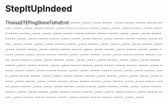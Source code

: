 # StepItUpIndeed
ThisisaSTEPingStoneTotheEnd
----- .---- .---- ----- .---- ----- ----- -----     ----- .---- .---- .---- ----- .---- ----- -----     ----- .---- .---- .---- ----- .---- ----- -----     ----- .---- .---- .---- ----- ----- ----- -----     ----- .---- .---- .---- ----- ----- .---- .----     ----- ----- .---- .---- .---- ----- .---- -----     ----- ----- .---- ----- .---- .---- .---- .----     ----- ----- .---- ----- .---- .---- .---- .----     ----- .---- .---- ----- ----- .---- ----- -----     ----- .---- .---- ----- .---- ----- ----- .----     ----- .---- .---- .---- ----- ----- .---- .----     ----- .---- .---- ----- ----- ----- .---- .----     ----- .---- .---- ----- .---- .---- .---- .----     ----- .---- .---- .---- ----- ----- .---- -----     ----- .---- .---- ----- ----- .---- ----- -----     ----- ----- .---- ----- .---- .---- .---- -----     ----- .---- .---- ----- ----- .---- .---- .----     ----- .---- .---- ----- ----- .---- .---- .----     ----- ----- .---- ----- .---- .---- .---- .----     ----- .---- ----- .---- .---- ----- .---- -----     ----- .---- ----- .---- .---- ----- ----- .----     ----- .---- .---- .---- ----- .---- ----- .----     ----- .---- .---- .---- ----- ----- .---- .----     ----- .---- ----- ----- ----- .---- .---- .----     ----- .---- ----- ----- .---- ----- ----- -----     ----- .---- ----- ----- ----- ----- .---- .----
